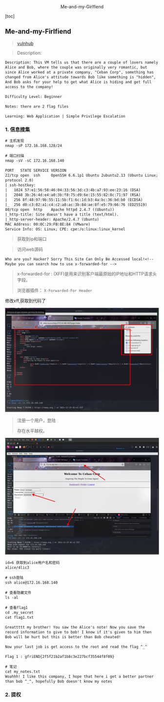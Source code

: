 <center>Me-and-my-Girlfiend</center>





[toc]







## Me-and-my-Firlfiend

> [vulnhub](https://www.vulnhub.com/entry/me-and-my-girlfriend-1,409/)



> Description: 

```shell
Description: This VM tells us that there are a couple of lovers namely Alice and Bob, where the couple was originally very romantic, but since Alice worked at a private company, "Ceban Corp", something has changed from Alice's attitude towards Bob like something is "hidden", And Bob asks for your help to get what Alice is hiding and get full access to the company!

Difficulty Level: Beginner

Notes: there are 2 flag files

Learning: Web Application | Simple Privilege Escalation
```





### 1. 信息搜集

```shell
# 主机发现
nmap -sP 172.16.168.128/24

# 端口扫描
nmap -sV -sC 172.16.168.140

PORT   STATE SERVICE VERSION
22/tcp open  ssh     OpenSSH 6.6.1p1 Ubuntu 2ubuntu2.13 (Ubuntu Linux; protocol 2.0)
| ssh-hostkey: 
|   1024 57:e1:56:58:46:04:33:56:3d:c3:4b:a7:93:ee:23:16 (DSA)
|   2048 3b:26:4d:e4:a0:3b:f8:75:d9:6e:15:55:82:8c:71:97 (RSA)
|   256 8f:48:97:9b:55:11:5b:f1:6c:1d:b3:4a:bc:36:bd:b0 (ECDSA)
|_  256 d0:c3:02:a1:c4:c2:a8:ac:3b:84:ae:8f:e5:79:66:76 (ED25519)
80/tcp open  http    Apache httpd 2.4.7 ((Ubuntu))
|_http-title: Site doesn't have a title (text/html).
|_http-server-header: Apache/2.4.7 (Ubuntu)
MAC Address: 00:0C:29:FB:8E:84 (VMware)
Service Info: OS: Linux; CPE: cpe:/o:linux:linux_kernel
```

> 获取到ip和端口



> 访问web源码

```shell 
Who are you? Hacker? Sorry This Site Can Only Be Accessed local!<!-- Maybe you can search how to use x-forwarded-for -->
```

> x-forwarded-for : (XFF)是用来识别客户端最原始的IP地址和HTTP请求头字段。
>
> 浏览器插件： `X-Forwarded-For Header`

修改xff,获取到代码了

![image-20241219155037162](./assets/image-20241219155037162.png)

> 注册一个用户，登陆
>
> 存在水平越权。

![image-20241219155422630](./assets/image-20241219155422630.png)

```shell
id=6 获取到alice用户名和密码
alice/4lic3

# ssh登陆
ssh alice@172.16.168.140

# 查看隐藏文件
ls -al

# 查看flag1
cd .my_secret
cat flag1.txt

Greattttt my brother! You saw the Alice's note! Now you save the record information to give to bob! I know if it's given to him then Bob will be hurt but this is better than Bob cheated!

Now your last job is get access to the root and read the flag ^_^

Flag 1 : gfriEND{2f5f21b2af1b8c3e227bcf35544f8f09}

# 笔记
cat my_notes.txt 
Woahhh! I like this company, I hope that here i get a better partner than bob ^_^, hopefully Bob doesn't know my notes
```





### 2. 提权

```shell
```

